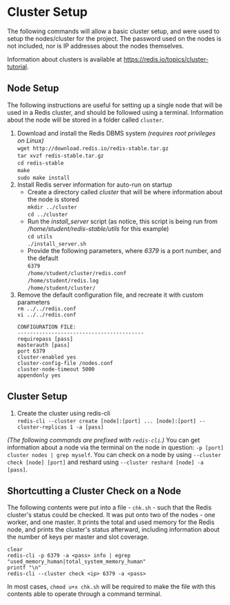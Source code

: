 # Cluster Setup
The following commands will allow a basic cluster setup, and were used to setup the nodes/cluster for the project. The password used on the nodes is not included, nor is IP addresses about the nodes themselves.

Information about clusters is available at https://redis.io/topics/cluster-tutorial.

## Node Setup
The following instructions are useful for setting up a single node that will be used in a Redis cluster, and should be followed using a terminal. Information about the node will be stored in a folder called `cluster`.

1. Download and install the Redis DBMS system _(requires root privileges on Linux)_
  <br />`wget http://download.redis.io/redis-stable.tar.gz`
  <br />`tar xvzf redis-stable.tar.gz`
  <br />`cd redis-stable`
  <br /> `make`
  <br /> `sudo make install`
2. Install Redis server information for auto-run on startup
    + Create a directory called _cluster_ that will be where information about the node is stored
      <br />`mkdir ../cluster`
      <br />`cd ../cluster`
    + Run the _install\_server_ script (as notice, this script is being run from _/home/student/redis-stable/utils_ for this example)
      <br />`cd utils`
      <br />`./install_server.sh`
    + Provide the following parameters, where _6379_ is a port number, and the default
      <br />`6379`
      <br />`/home/student/cluster/redis.conf`
      <br />`/home/student/redis.log`
      <br />`/home/student/cluster/`
3. Remove the default configuration file, and recreate it with custom parameters
  <br />`rm ../../redis.conf`
  <br />`vi ../../redis.conf`
    ```
    CONFIGURATION FILE:
    -----------------------------------------
    requirepass [pass]
    masterauth [pass]
    port 6379
    cluster-enabled yes
    cluster-config-file /nodes.conf
    cluster-node-timeout 5000
    appendonly yes
    ```

## Cluster Setup
1. Create the cluster using redis-cli
  <br />`redis-cli --cluster create [node]:[port] ... [node]:[port] --cluster-replicas 1 -a [pass]`

_(The following commands are prefixed with `redis-cli`.)_ You can get information about a node via the terminal on the node in question: `-p [port] cluster nodes | grep myself`. You can check on a node by using `--cluster check [node] [port]` and reshard using `--cluster reshard [node] -a [pass]`.

## Shortcutting a Cluster Check on a Node
The following contents were put into a file - `chk.sh` - such that the Redis cluster's status could be checked. It was put onto two of the nodes - one worker, and one master. It prints the total and used memory for the Redis node, and prints the cluster's status afterward, including information about the number of keys per master and slot coverage.

```
clear
redis-cli -p 6379 -a <pass> info | egrep "used_memory_human|total_system_memory_human"
printf "\n"
redis-cli --cluster check <ip> 6379 -a <pass>
```

In most cases, `chmod u+x chk.sh` will be required to make the file with this contents able to operate through a command terminal.